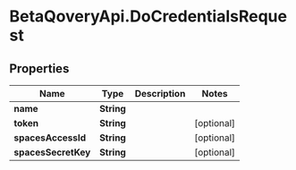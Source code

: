 # BetaQoveryApi.DoCredentialsRequest

## Properties

Name | Type | Description | Notes
------------ | ------------- | ------------- | -------------
**name** | **String** |  | 
**token** | **String** |  | [optional] 
**spacesAccessId** | **String** |  | [optional] 
**spacesSecretKey** | **String** |  | [optional] 


